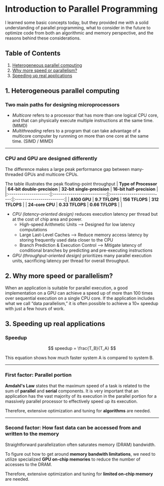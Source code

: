 # Introduction to Parallel Programming

I learned some basic concepts today, but they provided me with a solid understanding of parallel programming, what to consider in the future to optimize code from both an algorithmic and memory perspective, and the reasons behind these considerations.

## Table of Contents
1. [Heterogeneous parallel computing](#1-heterogeneous-parallel-computing)
2. [Why more speed or parallelism?](#2-why-more-speed-or-parallelism)
3. [Speeding up real applications](#3-speeding-up-real-applications)

## 1. Heterogeneous parallel computing

### Two main paths for designing microprocessors
- *Multicore* refers to a processor that has more than one logical CPU core, and that can physically execute multiple instructions at the same time. (MIMD)
- *Multithreading* refers to a program that can take advantage of a multicore computer by runnning on more than one core at the same time. (SIMD / MIMD)

---

### CPU and GPU are designed differently

The difference makes a large peak performance gap between many-threaded GPUs and multicore CPUs.

The table illustrates the peak floating-point throughput
| **Type of Processor** | **64-bit double-precision** | **32-bit single-precision** | **16-bit half-precision** |
|:---------------------:|:---------------------------:|:---------------------------:|:-------------------------:|
|      **A100 GPU**     |        **9.7 TFLOPS**       |        **156 TFLOPS**       |        **312 TFLOPS**     |
|    **24-core CPU**    |        **0.33 TFLOPS**      |        **0.66 TFLOPS**      |                           |

- *CPU (latency-oriented design)* reduces execution latency per thread but at the cost of chip area and power.
    - High-speed Arithmetic Units --> Designed for low latency computations
    - Large Last-Level Caches --> Reduce memory access latency by storing frequently used data closer to the CPU
    - Branch Prediction & Execution Control --> Mitigate latency of conditional branches by predicting and pre-executing instructions
- *GPU (throughput-oriented design)* prioritizes many parallel execution units, sacrificing latency per thread for overall throughput.

## 2. Why more speed or parallelism?

When an application is suitable for parallel execution, a good implementation on a GPU can achieve a speed up of more than 100 times over sequential execution on a single CPU core. If the application includes what we call “data parallelism,” it is often possible to achieve a 10× speedup with just a few hours of work.

## 3. Speeding up real applications

### Speedup

$$
speedup = \frac{T_B}{T_A}
$$

This equation shows how much faster system A is compared to system B.

---

### First factor: Parallel portion 

**Amdahl's Law** states that the maximum speed of a task is related to the sum of **parallel** and **serial** components. It is very important that an application has the vast majority of its execution in the parallel portion for a massively parallel processor to effectively speed up its execution.

Therefore, extensive optimization and tuning for **algorithms** are needed.

---

### Second factor: How fast data can be accessed from and written to the memory

Straightforward parallelization often saturates memory (DRAM) bandwidth.

To figure out how to get around **memory bandwith limitations**, we need to utilize specialized **GPU on-chip memories** to reduce the number of accesses to the DRAM.

Therefore, extensive optimization and tuning for **limited on-chip memory** are needed.
